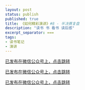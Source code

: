 ```yaml
---
layout: post
status: publish
published: true
title: 《如何精彩演讲》#8 - 半决赛复盘
description: "读书 书 看书 读后感"
excerpt_separator: ===
tags:
- 读书笔记
- 演讲
---
```


[已发布在微信公众号上，点击跳转](https://mp.weixin.qq.com/s/aESSSLK3U25mk3rBADcT9g)

[已发布在微信公众号上，点击跳转](https://mp.weixin.qq.com/s/aESSSLK3U25mk3rBADcT9g)

[已发布在微信公众号上，点击跳转](https://mp.weixin.qq.com/s/aESSSLK3U25mk3rBADcT9g)


